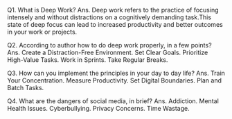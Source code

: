 Q1.  What is Deep Work?
Ans. Deep work refers to the practice of focusing intensely and without distractions on a cognitively demanding task.This state of deep focus can lead to increased productivity and better outcomes
     in your work or projects. 

Q2.  According to author how to do deep work properly, in a few points?
Ans. Create a Distraction-Free Environment.
     Set Clear Goals.
     Prioritize High-Value Tasks.
     Work in Sprints.
     Take Regular Breaks.

Q3.  How can you implement the principles in your day to day life?
Ans. Train Your Concentration.
     Measure Productivity.
     Set Digital Boundaries.
     Plan and Batch Tasks.

Q4.  What are the dangers of social media, in brief?
Ans. Addiction.
     Mental Health Issues.
     Cyberbullying.
     Privacy Concerns.
     Time Wastage.

 
